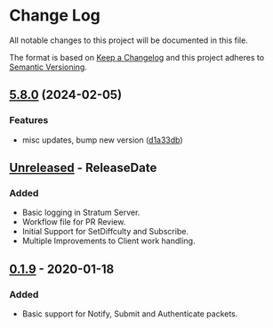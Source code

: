 # Change Log
All notable changes to this project will be documented in this file.

The format is based on [Keep a Changelog](http://keepachangelog.com/)
and this project adheres to [Semantic Versioning](http://semver.org/).

<!-- next-header -->
## [5.8.0](https://github.com/OpenPoolProject/stratum/compare/v5.7.4...v5.8.0) (2024-02-05)


### Features

* misc updates, bump new version ([d1a33db](https://github.com/OpenPoolProject/stratum/commit/d1a33db89eb6190a080d39287b61fba08456529c))

## [Unreleased] - ReleaseDate

### Added
- Basic logging in Stratum Server.
- Workflow file for PR Review.
- Initial Support for SetDiffculty and Subscribe.
- Multiple Improvements to Client work handling.

## [0.1.9] - 2020-01-18

### Added
- Basic support for Notify, Submit and Authenticate packets.


<!-- next-url -->
[Unreleased]: https://github.com/UrkelLabs/stratum/compare/v0.1.9...HEAD
[0.1.9]: https://github.com/UrkelLabs/stratum/compare/master...v0.1.9
